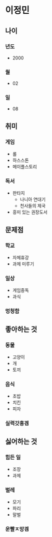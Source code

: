 # 이정민
## 나이
### 년도
- 2000
### 월
- 02
### 일
- 08
## 취미
### 게임
- 롤
- 하스스톤
- 메이플스토리
### 독서
- 판타지
  - 나니아 연대기
  - 천사들의 제국
- 흥미 있는 권장도서
## 문제점
### 학교
- 자체휴강
- 과제 미루기
### 일상
- 게임중독
- 과식
### 멍청함
## 좋아하는 것
### 동물
- 고양이
- 개
- 토끼
### 음식
- 초밥
- 치킨
- 피자
### 실력갓흥겜
## 싫어하는 것
### 힘든 일
- 조장
- 과제
### 벌레
- 모기
- 파리
- 말벌
### 운빨ㅈ망겜
